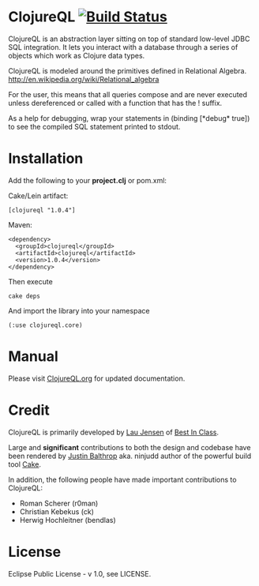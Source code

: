 ClojureQL [![Build Status](https://secure.travis-ci.org/delver/clojureql.png)](http://travis-ci.org/delver/clojureql)
=========

ClojureQL is an abstraction layer sitting on top of standard low-level JDBC SQL integration.
It lets you interact with a database through a series of objects which work as Clojure data
types.

ClojureQL is modeled around the primitives defined in Relational Algebra.
http://en.wikipedia.org/wiki/Relational_algebra

For the user, this means that all queries compose and are never executed unless dereferenced
or called with a function that has the ! suffix.

As a help for debugging, wrap your statements in (binding [\*debug\* true]) to see the
compiled SQL statement printed to stdout.

Installation
============

Add the following to your **project.clj** or pom.xml:

Cake/Lein artifact:

    [clojureql "1.0.4"]

Maven:

    <dependency>
      <groupId>clojureql</groupId>
      <artifactId>clojureql</artifactId>
      <version>1.0.4</version>
    </dependency>

Then execute

    cake deps

And import the library into your namespace

    (:use clojureql.core)


Manual
============

Please visit [ClojureQL.org](http://www.clojureql.org) for updated documentation.

Credit
======

ClojureQL is primarily developed by [Lau Jensen](http://twitter.com/laujensen) of
[Best In Class](http://www.bestinclass.dk).

Large and **significant** contributions to both the design and codebase have been
rendered by [Justin Balthrop](http://twitter.com/ninjudd) aka. ninjudd author
of the powerful build tool [Cake](http://github.com/ninjudd/cake).

In addition, the following people have made important contributions to ClojureQL:

   - Roman Scherer      (r0man)
   - Christian Kebekus  (ck)
   - Herwig Hochleitner (bendlas)

License
=======

Eclipse Public License - v 1.0, see LICENSE.
